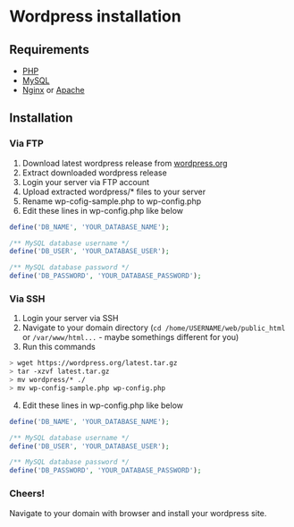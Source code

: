 # Wordpress installation

## Requirements

- [PHP](../../language/php.md)
- [MySQL](../../database/mysql.md)
- [Nginx](../../web/server/nginx.md) or [Apache](../../web/server/apache.md)

## Installation

### Via FTP

1. Download latest wordpress release from [wordpress.org](https://wordpress.org)
2. Extract downloaded wordpress release
3. Login your server via FTP account
4. Upload extracted wordpress/* files to your server
5. Rename wp-cofig-sample.php to wp-config.php
6. Edit these lines in wp-config.php like below

```php
define('DB_NAME', 'YOUR_DATABASE_NAME');

/** MySQL database username */
define('DB_USER', 'YOUR_DATABASE_USER');

/** MySQL database password */
define('DB_PASSWORD', 'YOUR_DATABASE_PASSWORD');
```

### Via SSH

1. Login your server via SSH
2. Navigate to your domain directory (`cd /home/USERNAME/web/public_html` or `/var/www/html...` - maybe somethings different for you)
3. Run this commands

```bash
> wget https://wordpress.org/latest.tar.gz
> tar -xzvf latest.tar.gz 
> mv wordpress/* ./
> mv wp-config-sample.php wp-config.php
```

4. Edit these lines in wp-config.php like below

```php
define('DB_NAME', 'YOUR_DATABASE_NAME');

/** MySQL database username */
define('DB_USER', 'YOUR_DATABASE_USER');

/** MySQL database password */
define('DB_PASSWORD', 'YOUR_DATABASE_PASSWORD');
```
### Cheers!

Navigate to your domain with browser and install your wordpress site.

